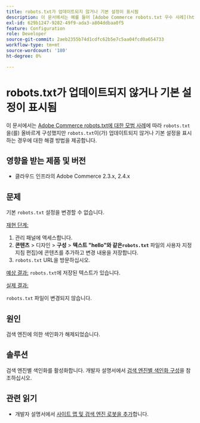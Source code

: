 ```yaml
---
title: robots.txt가 업데이트되지 않거나 기본 설정이 표시됨
description: 이 문서에서는 예를 들어 [Adobe Commerce robots.txt 우수 사례](https://support.magento.com/hc/en-us/articles/360048754931)에 따라 'robots.txt'를 올바르게 구성했지만 'robots.txt'가 업데이트되지 않거나 기본 설정이 표시되는 경우를 위한 솔루션을 제공합니다.
exl-id: 629b1247-9282-49f9-ada3-a804ddbaa0f5
feature: Configuration
role: Developer
source-git-commit: 2aeb2355b74d1cdfc62b5e7c5aa04fcd0a654733
workflow-type: tm+mt
source-wordcount: '180'
ht-degree: 0%

---
```


# robots.txt가 업데이트되지 않거나 기본 설정이 표시됨

이 문서에서는 [Adobe Commerce robots.txt에 대한 모범 사례](https://support.magento.com/hc/en-us/articles/360048754931)에 따라 `robots.txt`을(를) 올바르게 구성했지만 `robots.txt`이(가) 업데이트되지 않거나 기본 설정을 표시하는 경우에 대한 해결 방법을 제공합니다.

## 영향을 받는 제품 및 버전

* 클라우드 인프라의 Adobe Commerce 2.3.x, 2.4.x

## 문제

기본 `robots.txt` 설정을 변경할 수 없습니다.

<u>재현 단계:</u>

1. 관리 패널에 액세스합니다.
1. **콘텐츠** > 디자인 > **구성** > **텍스트 &quot;hello&quot;와 같은`robots.txt`** 파일의 사용자 지정 지침 편집&rbrace;에 콘텐츠를 추가하고 변경 내용을 저장합니다.
1. `robots.txt` URL을 방문하십시오.

<u>예상 결과:</u>
`robots.txt`에 저장된 텍스트가 있습니다.

<u>실제 결과:</u>

`robots.txt` 파일이 변경되지 않습니다.

## 원인

검색 엔진에 의한 색인화가 해제되었습니다.

## 솔루션

검색 엔진별 색인화를 활성화합니다. 개발자 설명서에서 [검색 엔진별 색인화 구성](https://experienceleague.adobe.com/en/docs/commerce-cloud-service/user-guide/configure-store/robots-sitemap#configure-indexing-by-search-engine)을 참조하십시오.

## 관련 읽기

* 개발자 설명서에서 [사이트 맵 및 검색 엔진 로봇을 추가](https://experienceleague.adobe.com/en/docs/commerce-cloud-service/user-guide/configure-store/robots-sitemap)합니다.
